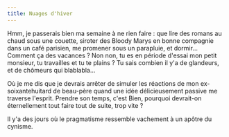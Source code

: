 ```yaml
---
title: Nuages d'hiver
---
```


Hmm, je passerais bien ma semaine à ne rien faire : que lire des romans au
chaud sous une couette, siroter des Bloody Marys en bonne compagnie dans un
café parisien, me promener sous un parapluie, et dormir... Comment ça des
vacances ? Non non, tu es en période d'essai mon petit monsieur, tu travailles
et tu te plains ? Tu sais combien il y'a de glandeurs, et de chômeurs qui
blablabla...

Où je me dis que je devrais arrêter de simuler les réactions de mon ex-
soixantehuitard de beau-père quand une idée délicieusement passive me traverse
l'esprit. Prendre son temps, c'est Bien, pourquoi devrait-on éternellement
tout faire tout de suite, trop vite ?

Il y'a des jours où le pragmatisme ressemble vachement à un apôtre du cynisme.

